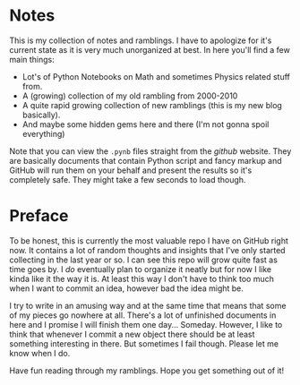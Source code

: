 # Notes
This is my collection of notes and ramblings. I have to apologize 
for it's current state as it is very much unorganized at best. In 
here you'll find a few main things:

* Lot's of Python Notebooks on Math and sometimes Physics related stuff from.
* A (growing) collection of my old rambling from 2000-2010
* A quite rapid growing collection of new ramblings (this is my new blog basically).
* And maybe some hidden gems here and there (I'm not gonna spoil everything)

Note that you can view the `.pynb` files straight from the *github* website.
They are basically documents that contain Python script and fancy markup and 
GitHub will run them on your behalf and present the results so it's completely safe. They might take a few seconds to load though. 

# Preface
To be honest, this is currently the most valuable repo I have on GitHub right now. It contains a lot of random thoughts and insights that I've only started collecting in the last year or so. I can see this repo will grow quite fast as time goes by. I *do* eventually plan to organize it neatly but for now I like kinda like it the way it is. At least this way I don't have to think too much when I want to commit an idea, however bad the idea might be.

I try to write in an amusing way and at the same time that means that some of my pieces go nowhere at all. There's a lot of unfinished documents in here and I promise I will finish them one day... Someday. However, I like to think that whenever I commit a new object there should be at least something interesting in there. But sometimes I fail though. Please let me know when I do.

Have fun reading through my ramblings. Hope you get something out of it!
